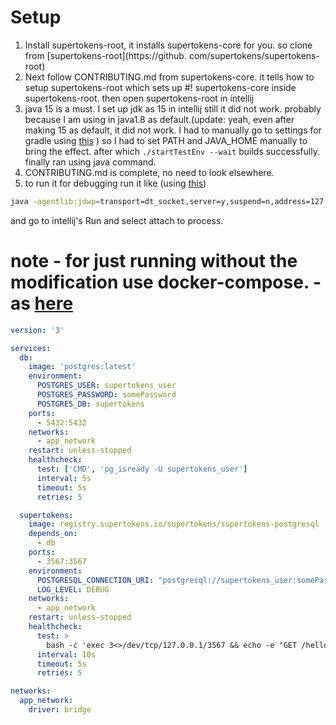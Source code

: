 # Setup

1. Install supertokens-root, it installs supertokens-core for you. so clone from [supertokens-root](https://github.
   com/supertokens/supertokens-root)
2. Next follow CONTRIBUTING.md from supertokens-core. it tells how to setup supertokens-root which sets up #!
   supertokens-core inside supertokens-root. then open supertokens-root in intellij
3. java 15 is a must. I set up jdk as 15 in intellij still it did not work. probably because I am using in java1.8 
   as default.(update: yeah, even after making 15 as default, it did not work. I had to manually go to settings for 
   gradle using [this](https://www.jetbrains.com/help/idea/gradle-jvm-selection.html#jvm_settings) )
   so I had to set PATH and JAVA_HOME manually to bring 
   the effect. 
   after which `./startTestEnv --wait` 
   builds successfully. finally ran using java command.
4. CONTRIBUTING.md is complete, no need to look elsewhere.
5. to run it for debugging run it like (using [this](https://www.baeldung.com/java-application-remote-debugging))
```bash
java -agentlib:jdwp=transport=dt_socket,server=y,suspend=n,address=127.0.0.1:6060 -classpath "./core/*:./plugin-interface/*" io.supertokens.Main ./ DEV
```
and go to intellij's Run and select attach to process. 





# note - for just running without the modification use docker-compose. - as [here](https://supertokens.com/blog/connect-supertokens-to-database#running-supertokens-and-postgresql-with-docker-with-docker-compose)

```yml
version: '3'

services:
  db:
    image: 'postgres:latest'
    environment:
      POSTGRES_USER: supertokens_user 
      POSTGRES_PASSWORD: somePassword 
      POSTGRES_DB: supertokens
    ports:
      - 5432:5432
    networks:
      - app_network
    restart: unless-stopped
    healthcheck:
      test: ['CMD', 'pg_isready -U supertokens_user']
      interval: 5s
      timeout: 5s
      retries: 5

  supertokens:
    image: registry.supertokens.io/supertokens/supertokens-postgresql
    depends_on:
      - db
    ports:
      - 3567:3567
    environment:
      POSTGRESQL_CONNECTION_URI: "postgresql://supertokens_user:somePassword@db:5432/supertokens"
      LOG_LEVEL: DEBUG
    networks:
      - app_network
    restart: unless-stopped
    healthcheck:
      test: >
        bash -c 'exec 3<>/dev/tcp/127.0.0.1/3567 && echo -e "GET /hello HTTP/1.1\r\nhost: 127.0.0.1:3567\r\nConnection: close\r\n\r\n" >&3 && cat <&3 | grep "Hello"'
      interval: 10s
      timeout: 5s
      retries: 5

networks:
  app_network:
    driver: bridge
  
```